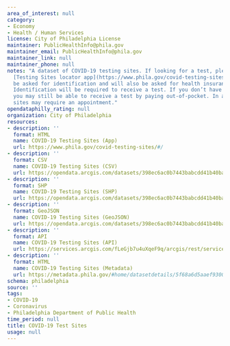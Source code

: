 ```yaml
---
area_of_interest: null
category:
- Economy
- Health / Human Services
license: City of Philadelphia License
maintainer: PublicHealthInfo@phila.gov
maintainer_email: PublicHealthInfo@phila.gov
maintainer_link: null
maintainer_phone: null
notes: "A dataset of COVID-19 testing sites. If looking for a test, please use the
  [Testing Sites locator app](https://www.phila.gov/covid-testing-sites/#/). You will
  be asked for identification and will also be asked for health insurance information.
  Identification will be required to receive a test. If you don’t have health insurance,
  you may still be able to receive a test by paying out-of-pocket. In addition, some
  sites may require an appointment."
opendataphilly_rating: null
organization: City of Philadelphia
resources:
- description: ''
  format: HTML
  name: COVID-19 Testing Sites (App)
  url: https://www.phila.gov/covid-testing-sites/#/
- description: ''
  format: CSV
  name: COVID-19 Testing Sites (CSV)
  url: https://opendata.arcgis.com/datasets/398ec6ac0b7443babcdd41b40bab3407_0.csv
- description: ''
  format: SHP
  name: COVID-19 Testing Sites (SHP)
  url: https://opendata.arcgis.com/datasets/398ec6ac0b7443babcdd41b40bab3407_0.zip
- description: ''
  format: GeoJSON
  name: COVID-19 Testing Sites (GeoJSON)
  url: https://opendata.arcgis.com/datasets/398ec6ac0b7443babcdd41b40bab3407_0.geojson
- description: ''
  format: API
  name: COVID-19 Testing Sites (API)
  url: https://services.arcgis.com/fLeGjb7u4uXqeF9q/arcgis/rest/services/PHL_COVID19_Testing_Sites_PUBLICVIEW/FeatureServer/0/query?outFields=*&where=1%3D1
- description: ''
  format: HTML
  name: COVID-19 Testing Sites (Metadata)
  url: https://metadata.phila.gov/#home/datasetdetails/5f68a6d5aaef9300168fdf0c/representationdetails/5f68a6d5aaef9300168fdf10/
schema: philadelphia
source: ''
tags:
- COVID-19
- Coronavirus
- Philadelphia Department of Public Health
time_period: null
title: COVID-19 Test Sites
usage: null
---
```

